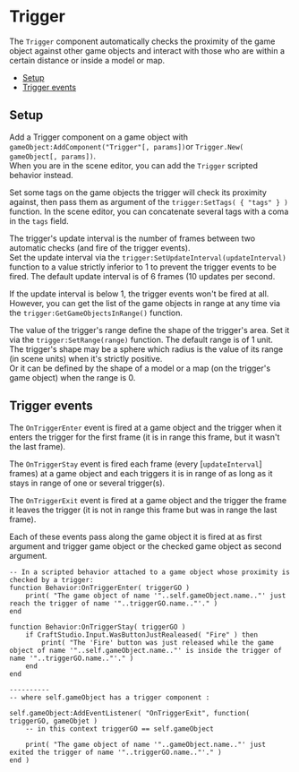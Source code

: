 # Trigger

The `Trigger` component automatically checks the proximity of the game object against other game objects and interact with those who are within a certain distance or inside a model or map.

- [Setup](#setup)
- [Trigger events](#trigger-events)

<a name="setup"></a>
## Setup

Add a Trigger component on a game object with `gameObject:AddComponent("Trigger"[, params])`or `Trigger.New( gameObject[, params])`.  
When you are in the scene editor, you can add the `Trigger` scripted behavior instead.

Set some tags on the game objects the trigger will check its proximity against, then pass them as argument of the `trigger:SetTags( { "tags" } )` function.
In the scene editor, you can concatenate several tags with a coma in the `tags` field.

The trigger's update interval is the number of frames between two automatic checks (and fire of the trigger events).  
Set the update interval via the `trigger:SetUpdateInterval(updateInterval)` function to a value strictly inferior to 1 to prevent the trigger events to be fired. The default update interval is of 6 frames (10 updates per second.  

If the update interval is below 1, the trigger events won't be fired at all. However, you can get the list of the game objects in range at any time via the `trigger:GetGameObjectsInRange()` function.

The value of the trigger's range define the shape of the trigger's area. Set it via the `trigger:SetRange(range)` function. The default range is of 1 unit.  
The trigger's shape may be a sphere which radius is the value of its range (in scene units) when it's strictly positive.  
Or it can be defined by the shape of a model or a map (on the trigger's game object) when the range is 0.


<a name="trigger-events"></a>
## Trigger events

The `OnTriggerEnter` event is fired at a game object and the trigger when it enters the trigger for the first frame (it is in range this frame, but it wasn't the last frame).

The `OnTriggerStay` event is fired each frame (every [`updateInterval`] frames) at a game object and each triggers it is in range of as long as it stays in range of one or several trigger(s).

The `OnTriggerExit` event is fired at a game object and the trigger the frame it leaves the trigger (it is not in range this frame but was in range the last frame).

Each of these events pass along the game object it is fired at as first argument and trigger game object or the checked game object as second argument.

    -- In a scripted behavior attached to a game object whose proximity is checked by a trigger:
    function Behavior:OnTriggerEnter( triggerGO )
        print( "The game object of name '"..self.gameObject.name.."' just reach the trigger of name '"..triggerGO.name.."'." )
    end

    function Behavior:OnTriggerStay( triggerGO )
        if CraftStudio.Input.WasButtonJustRealeased( "Fire" ) then
            print( "The 'Fire' button was just released while the game object of name '"..self.gameObject.name.."' is inside the trigger of name '"..triggerGO.name.."'." )
        end
    end

    ----------
    -- where self.gameObject has a trigger component :
    
    self.gameObject:AddEventListener( "OnTriggerExit", function( triggerGO, gameObjet )
        -- in this context triggerGO == self.gameObject

        print( "The game object of name '"..gameObject.name.."' just exited the trigger of name '"..triggerGO.name.."'." )
    end )
